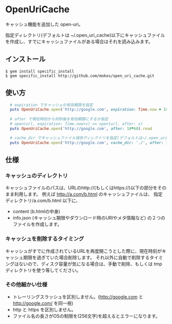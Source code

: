 # OpenUriCache

キャッシュ機能を追加した open-uri。

指定ディレクトリ(デフォルトは ~/.open_uri_cache)以下にキャッシュファイルを作成し、すでにキャッシュファイルがある場合はそれを読み込みます。

## インストール

    $ gem install specific_install
    $ gem specific_install http://github.com/mokos/open_uri_cache.git


## 使い方
```ruby
  # expiration でキャッシュの有効期限を指定
  puts OpenUriCache.open('http://google.com', expiration: Time.now + 10*60).read
  
  # after で現在時刻から何秒後を有効期限にするか指定
  # open(url, expiration: Time.now+s) == open(url, after: s)
  puts OpenUriCache.open('http://google.com', after: 10*60).read

  # cache_dir でキャッシュファイル保存ディレクトリを指定(デフォルトは~/.open_uri_cache)
  puts OpenUriCache.open('http://google.com', cache_dir: './', after: 10*60).read
```

## 仕様

### キャッシュのディレクトリ
キャッシュファイルのパスは、URLのhttp://(もしくはhttps://)以下の部分をそのまま利用します。
例えば http://a.com/b.html のキャッシュファイルは、 指定ディレクトリ/a.com/b.html 以下に、
- content    (b.htmlの中身)
- info.json  (キャッシュ期限やダウンロード時のURIやメタ情報など)
の２つのファイルを作成します。

### キャッシュを削除するタイミング
キャッシュがすでに作成されているURLを再度開こうとした際に、現在時刻がキャッシュ期限を過ぎていた場合削除します。
それ以外に自動で削除するタイミングはないので、ディスク容量が気になる場合は、手動で削除、もしくは tmp ディレクトリを使う等してください。

### その他細かい仕様
- トレーリングスラッシュを区別しません。(http://google.com と http://google.com/ を同一視)
- http と https を区別しません。
- ファイル名の長さがOSの制限を(256文字)を超えるとエラーになります。


